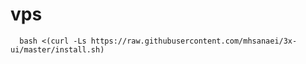 # vps

```code
  bash <(curl -Ls https://raw.githubusercontent.com/mhsanaei/3x-ui/master/install.sh)
```
